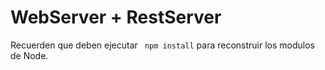 # WebServer + RestServer

Recuerden que deben ejecutar ``` npm install``` para reconstruir los modulos de Node.